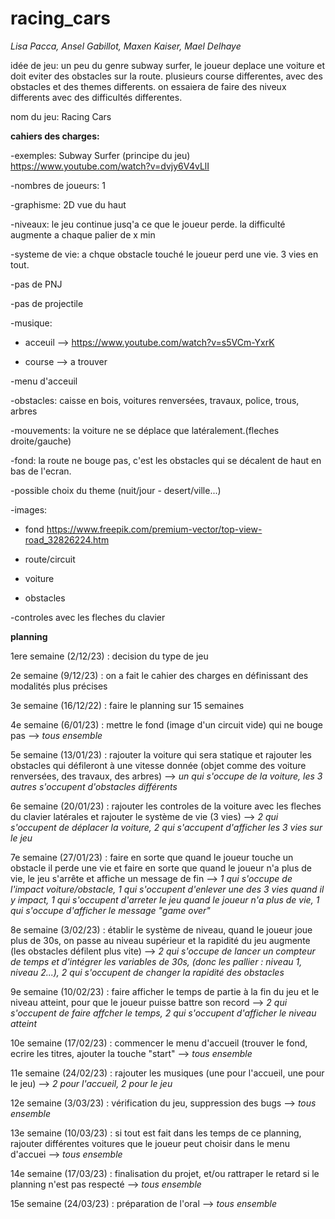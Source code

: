 # racing_cars

*Lisa Pacca, Ansel Gabillot, Maxen Kaiser, Mael Delhaye*

idée de jeu:
  un peu du genre subway surfer, le joueur deplace une voiture et doit eviter des obstacles sur la route. 
  plusieurs course differentes, avec des obstacles et des themes differents.
  on essaiera de faire des niveux differents avec des difficultés differentes. 
  
nom du jeu: Racing Cars 

**cahiers des charges:**

  -exemples: Subway Surfer (principe du jeu)  https://www.youtube.com/watch?v=dvjy6V4vLlI
  
  -nombres de joueurs: 1
  
  -graphisme: 2D vue du haut
  
  -niveaux: le jeu continue jusq'a ce que le joueur perde. la difficulté augmente a chaque palier de x min
  
  -systeme de vie: a chque obstacle touché le joueur perd une vie. 3 vies en tout. 
  
  -pas de PNJ
  
  -pas de projectile 
  
  -musique:
   
   - acceuil --> https://www.youtube.com/watch?v=s5VCm-YxrK
   
   - course --> a trouver
  
  -menu d'acceuil
  
  -obstacles: caisse en bois, voitures renversées, travaux, police, trous, arbres
  
  -mouvements: la voiture ne se déplace que latéralement.(fleches droite/gauche)
  
  -fond:  la route ne bouge pas, c'est les obstacles qui se décalent de haut en bas de l'ecran. 
  
  -possible choix du theme (nuit/jour - desert/ville...)
  
  -images:
  
   - fond  https://www.freepik.com/premium-vector/top-view-road_32826224.htm
   
   - route/circuit
   
   - voiture
   
   - obstacles
   
  -controles avec les fleches du clavier

**planning**

1ere semaine (2/12/23) : decision du type de jeu

2e semaine (9/12/23) : on a fait le cahier des charges en définissant des modalités plus précises

3e semaine (16/12/22) : faire le planning sur 15 semaines 

4e semaine (6/01/23) : mettre le fond (image d'un circuit vide) qui ne bouge pas 
--> *tous ensemble*

5e semaine (13/01/23) : rajouter la voiture qui sera statique et rajouter les obstacles qui défileront à une vitesse donnée (objet comme des voiture renversées, des travaux, des arbres) 
--> *un qui s'occupe de la voiture, les 3 autres s'occupent d'obstacles différents*

6e semaine (20/01/23) : rajouter les controles de la voiture avec les fleches du clavier latérales et rajouter le système de vie (3 vies) 
--> *2 qui s'occupent de déplacer la voiture, 2 qui s'accupent d'afficher les 3 vies sur le jeu*

7e semaine (27/01/23) : faire en sorte que quand le joueur touche un obstacle il perde une vie et faire en sorte que quand le joueur n'a plus de vie, le jeu s'arrête et affiche un message de fin 
--> *1 qui s'occupe de l'impact voiture/obstacle, 1 qui s'occupent d'enlever une des 3 vies quand il y impact, 1 qui s'occupent d'arreter le jeu quand le joueur n'a plus de vie, 1 qui s'occupe d'afficher le message "game over"*

8e semaine (3/02/23) : établir le système de niveau, quand le joueur joue plus de 30s, on passe au niveau supérieur et la rapidité du jeu augmente (les obstacles défilent plus vite) 
--> *2 qui s'occupe de lancer un compteur de temps et d'intégrer les variables de 30s, (donc les pallier : niveau 1, niveau 2...), 2 qui s'occupent de changer la rapidité des obstacles*

9e semaine (10/02/23) : faire afficher le temps de partie à la fin du jeu et le niveau atteint, pour que le joueur puisse battre son record 
--> *2 qui s'occupent de faire affcher le temps, 2 qui s'occupent d'afficher le niveau atteint*

10e semaine (17/02/23) : commencer le menu d'accueil (trouver le fond, ecrire les titres, ajouter la touche "start"
--> *tous ensemble*

11e semaine (24/02/23) : rajouter les musiques (une pour l'accueil, une pour le jeu)
--> *2 pour l'accueil, 2 pour le jeu*

12e semaine (3/03/23) :  vérification du jeu, suppression des bugs 
--> *tous ensemble*

13e semaine (10/03/23) : si tout est fait dans les temps de ce planning, rajouter différentes voitures que le joueur peut choisir dans le menu d'accuei
--> *tous ensemble*

14e semaine (17/03/23) : finalisation du projet, et/ou rattraper le retard si le planning n'est pas respecté
--> *tous ensemble*

15e semaine (24/03/23) : préparation de l'oral
--> *tous ensemble*
